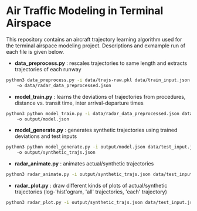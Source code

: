 # Air Traffic Modeling in Terminal Airspace

This repository contains an aircraft trajectory learning algorithm used for the terminal airspace modeling project.
Descriptions and exmample run of each file is given below.


* **data_preprocess.py** : rescales trajectories to same length and extracts trajectories of each runway
```bash
python3 data_preprocess.py -i data/trajs-raw.pkl data/train_input.json 
    -o data/radar_data_preprocessed.json
```

* **model_train.py** : learns the deviations of trajectories from procedures, distance vs. transit time, inter arrival-departure times
```bash
python3 python model_train.py -i data/radar_data_preprocessed.json data/train_input.json 
    -o output/model.json
```

* **model_generate.py** : generates synthetic trajectories using trained deviations and test inputs
```bash
python3 python model_generate.py -i output/model.json data/test_input.json 
    -o output/synthetic_trajs.json
```

* **radar_animate.py** : animates actual/synthetic trajectories 
```bash
python3 radar_animate.py -i output/synthetic_trajs.json data/test_input.json output/animation.html
```

* **radar_plot.py** : draw different kinds of plots of actual/synthetic trajectories (log-'hist'ogram, 'all' trajectories, 'each' trajectory)
```bash
python3 radar_plot.py -i output/synthetic_trajs.json data/test_input.json hist
```
